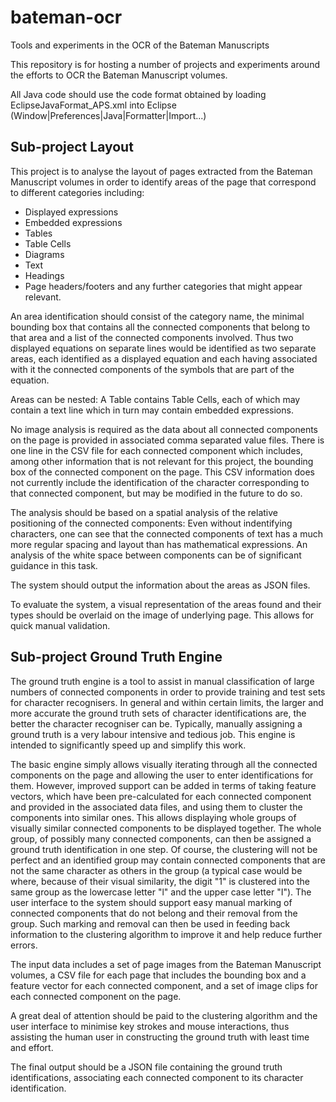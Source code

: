 # bateman-ocr
Tools and experiments in the OCR of the Bateman Manuscripts

This repository is for hosting a number of projects and experiments around the
efforts to OCR the Bateman Manuscript volumes.

All Java code should use the code format obtained by loading
EclipseJavaFormat_APS.xml into Eclipse
(Window|Preferences|Java|Formatter|Import...)

## Sub-project Layout

This project is to analyse the layout of pages extracted from the Bateman
Manuscript volumes in order to identify areas of the page that correspond to
different categories including:
* Displayed expressions
* Embedded expressions
* Tables
* Table Cells
* Diagrams
* Text
* Headings
* Page headers/footers
and any further categories that might appear relevant.

An area identification should consist of the category name, the minimal bounding
box that contains all the connected components that belong to that area and a
list of the connected components involved. Thus two displayed equations on
separate lines would be identified as two separate areas, each identified as a
displayed equation and each having associated with it the connected components
of the symbols that are part of the equation.

Areas can be nested: A Table contains Table Cells, each of which may contain
a text line which in turn may contain embedded expressions.

No image analysis is required as the data about all connected components on the
page is provided in associated comma separated value files. There is one line in
the CSV file for each connected component which includes, among other
information that is not relevant for this project, the bounding box of the
connected component on the page. This CSV information does not currently include
the identification of the character corresponding to that connected component,
but may be modified in the future to do so.

The analysis should be based on a spatial analysis of the relative positioning
of the connected components: Even without indentifying characters, one can see
that the connected components of text has a much more regular spacing and layout
than has mathematical expressions. An analysis of the white space between
components can be of significant guidance in this task.

The system should output the information about the areas as JSON files.

To evaluate the system, a visual representation of the areas found and their
types should be overlaid on the image of underlying page. This allows for quick
manual validation.

## Sub-project Ground Truth Engine

The ground truth engine is a tool to assist in manual classification of large
numbers of connected components in order to provide training and test sets for
character recognisers. In general and within certain limits, the larger and more
accurate the ground truth sets of character identifications are, the better the
character recogniser can be. Typically, manually assigning a ground truth is a
very labour intensive and tedious job. This engine is intended to significantly
speed up and simplify this work.

The basic engine simply allows visually iterating through all the connected
components on the page and allowing the user to enter identifications for them.
However, improved support can be added in terms of taking feature vectors, which
have been pre-calculated for each connected component and provided in the
associated data files, and using them to cluster the components into similar
ones. This allows displaying whole groups of visually similar connected
components to be displayed together. The whole group, of possibly many connected
components, can then be assigned a ground truth identification in one step. Of
course, the clustering will not be perfect and an identified group may contain
connected components that are not the same character as others in the group (a
typical case would be where, because of their visual similarity, the digit "1"
is clustered into the same group as the lowercase letter "l" and the upper case
letter "I"). The user interface to the system should support easy manual marking
of connected components that do not belong and their removal from the group.
Such marking and removal can then be used in feeding back information to the
clustering algorithm to improve it and help reduce further errors.

The input data includes a set of page images from the Bateman Manuscript
volumes, a CSV file for each page that includes the bounding box and a feature
vector for each connected component, and a set of image clips for each connected
component on the page.

A great deal of attention should be paid to the clustering algorithm and the
user interface to minimise key strokes and mouse interactions, thus assisting
the human user in constructing the ground truth with least time and effort.

The final output should be a JSON file containing the ground truth
identifications, associating each connected component to its character
identification.




